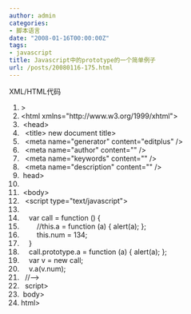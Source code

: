 ```yaml
---
author: admin
categories:
- 脚本语言
date: "2008-01-16T00:00:00Z"
tags:
- javascript
title: Javascript中的prototype的一个简单例子
url: /posts/20080116-175.html
---
```

<div class="codeText">
  <div class="codeHead">
    XML/HTML代码
  </div>
  
  <ol class="dp-xml" start="1">
    <li class="alt">
      <span><span><!DOCTYPE&nbsp;html&nbsp;PUBLIC&nbsp;"-//W3C//DTD&nbsp;XHTML&nbsp;1.0&nbsp;Transitional//EN"&nbsp;"http://www.w3.org/TR/xhtml1/DTD/xhtml1-transitional.dtd"</span><span class="tag">></span><span>&nbsp;&nbsp;</span></span>
    </li>
    <li class="">
      <span><span class="tag"><</span><span class="tag-name">html</span><span>&nbsp;</span><span class="attribute">xmlns</span><span>=</span><span class="attribute-value">"http://www.w3.org/1999/xhtml"</span><span class="tag">></span><span>&nbsp;&nbsp;</span></span>
    </li>
    <li class="alt">
      <span>&nbsp;<span class="tag"><</span><span class="tag-name">head</span><span class="tag">></span><span>&nbsp;&nbsp;</span></span>
    </li>
    <li class="">
      <span>&nbsp;&nbsp;<span class="tag"><</span><span class="tag-name">title</span><span class="tag">></span><span>&nbsp;new&nbsp;document&nbsp;</span><span class="tag"></</span><span class="tag-name">title</span><span class="tag">></span><span>&nbsp;&nbsp;</span></span>
    </li>
    <li class="alt">
      <span>&nbsp;&nbsp;<span class="tag"><</span><span class="tag-name">meta</span><span>&nbsp;</span><span class="attribute">name</span><span>=</span><span class="attribute-value">"generator"</span><span>&nbsp;</span><span class="attribute">content</span><span>=</span><span class="attribute-value">"editplus"</span><span>&nbsp;</span><span class="tag">/></span><span>&nbsp;&nbsp;</span></span>
    </li>
    <li class="">
      <span>&nbsp;&nbsp;<span class="tag"><</span><span class="tag-name">meta</span><span>&nbsp;</span><span class="attribute">name</span><span>=</span><span class="attribute-value">"author"</span><span>&nbsp;</span><span class="attribute">content</span><span>=</span><span class="attribute-value">""</span><span>&nbsp;</span><span class="tag">/></span><span>&nbsp;&nbsp;</span></span>
    </li>
    <li class="alt">
      <span>&nbsp;&nbsp;<span class="tag"><</span><span class="tag-name">meta</span><span>&nbsp;</span><span class="attribute">name</span><span>=</span><span class="attribute-value">"keywords"</span><span>&nbsp;</span><span class="attribute">content</span><span>=</span><span class="attribute-value">""</span><span>&nbsp;</span><span class="tag">/></span><span>&nbsp;&nbsp;</span></span>
    </li>
    <li class="">
      <span>&nbsp;&nbsp;<span class="tag"><</span><span class="tag-name">meta</span><span>&nbsp;</span><span class="attribute">name</span><span>=</span><span class="attribute-value">"description"</span><span>&nbsp;</span><span class="attribute">content</span><span>=</span><span class="attribute-value">""</span><span>&nbsp;</span><span class="tag">/></span><span>&nbsp;&nbsp;</span></span>
    </li>
    <li class="alt">
      <span>&nbsp;<span class="tag"></</span><span class="tag-name">head</span><span class="tag">></span><span>&nbsp;&nbsp;</span></span>
    </li>
    <li class="">
      <span>&nbsp;&nbsp;</span>
    </li>
    <li class="alt">
      <span>&nbsp;<span class="tag"><</span><span class="tag-name">body</span><span class="tag">></span><span>&nbsp;&nbsp;</span></span>
    </li>
    <li class="">
      <span>&nbsp;&nbsp;<span class="tag"><</span><span class="tag-name">script</span><span>&nbsp;</span><span class="attribute">type</span><span>=</span><span class="attribute-value">"text/javascript"</span><span class="tag">></span><span>&nbsp;&nbsp;</span></span>
    </li>
    <li class="alt">
      <span>&nbsp;&nbsp;<!&#8211;&nbsp;&nbsp;</span>
    </li>
    <li class="">
      <span>&nbsp;&nbsp;&nbsp;&nbsp;var&nbsp;<span class="attribute">call</span><span>&nbsp;=&nbsp;</span><span class="attribute-value">function</span><span>&nbsp;()&nbsp;{&nbsp;&nbsp;</span></span>
    </li>
    <li class="alt">
      <span>&nbsp;&nbsp;&nbsp;&nbsp;&nbsp;&nbsp;&nbsp;&nbsp;//<span class="attribute">this.a</span><span>&nbsp;=&nbsp;</span><span class="attribute-value">function</span><span>&nbsp;(a)&nbsp;{&nbsp;alert(a);&nbsp;};&nbsp;&nbsp;</span></span>
    </li>
    <li class="">
      <span>&nbsp;&nbsp;&nbsp;&nbsp;&nbsp;&nbsp;&nbsp;&nbsp;<span class="attribute">this.num</span><span>&nbsp;=&nbsp;</span><span class="attribute-value">134</span><span>;&nbsp;&nbsp;</span></span>
    </li>
    <li class="alt">
      <span>&nbsp;&nbsp;&nbsp;&nbsp;}&nbsp;&nbsp;</span>
    </li>
    <li class="">
      <span>&nbsp;&nbsp;&nbsp;&nbsp;<span class="attribute">call.prototype.a</span><span>&nbsp;=&nbsp;</span><span class="attribute-value">function</span><span>&nbsp;(a)&nbsp;{&nbsp;alert(a);&nbsp;};&nbsp;&nbsp;</span></span>
    </li>
    <li class="alt">
      <span>&nbsp;&nbsp;&nbsp;&nbsp;var&nbsp;<span class="attribute">v</span><span>&nbsp;=&nbsp;</span><span class="attribute-value">new</span><span>&nbsp;call;&nbsp;&nbsp;</span></span>
    </li>
    <li class="">
      <span>&nbsp;&nbsp;&nbsp;&nbsp;v.a(v.num);&nbsp;&nbsp;</span>
    </li>
    <li class="alt">
      <span>&nbsp;&nbsp;//&#8211;<span class="tag">></span><span>&nbsp;&nbsp;</span></span>
    </li>
    <li class="">
      <span>&nbsp;&nbsp;<span class="tag"></</span><span class="tag-name">script</span><span class="tag">></span><span>&nbsp;&nbsp;</span></span>
    </li>
    <li class="alt">
      <span>&nbsp;<span class="tag"></</span><span class="tag-name">body</span><span class="tag">></span><span>&nbsp;&nbsp;</span></span>
    </li>
    <li class="">
      <span><span class="tag"></</span><span class="tag-name">html</span><span class="tag">></span><span>&nbsp;&nbsp;</span></span>
    </li>
  </ol>
</div>